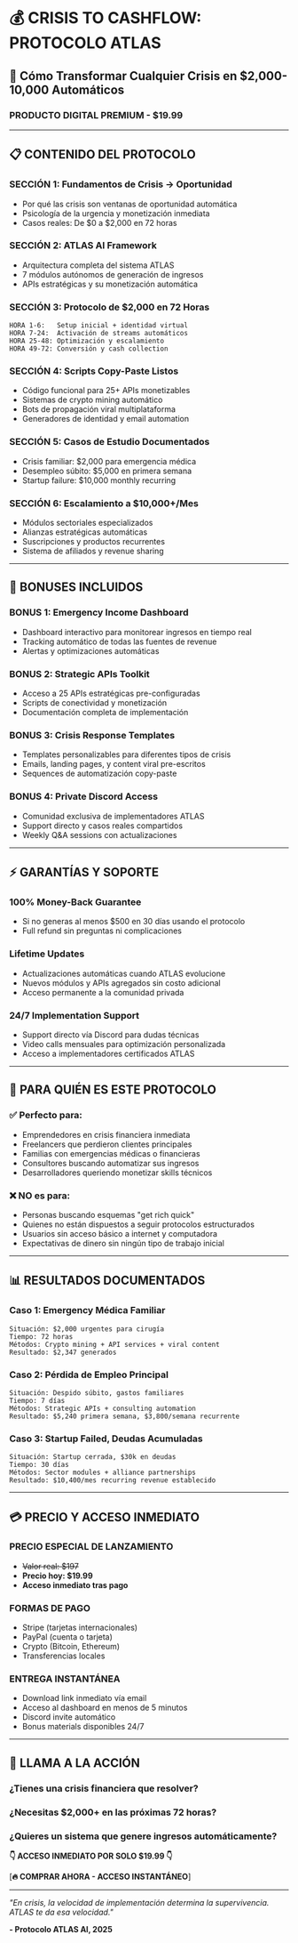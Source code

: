 # 💰 CRISIS TO CASHFLOW: PROTOCOLO ATLAS

## 🎯 **Cómo Transformar Cualquier Crisis en $2,000-10,000 Automáticos**

### **PRODUCTO DIGITAL PREMIUM - $19.99**

---

## 📋 **CONTENIDO DEL PROTOCOLO**

### **SECCIÓN 1: Fundamentos de Crisis → Oportunidad**
- Por qué las crisis son ventanas de oportunidad automática
- Psicología de la urgencia y monetización inmediata  
- Casos reales: De $0 a $2,000 en 72 horas

### **SECCIÓN 2: ATLAS AI Framework**
- Arquitectura completa del sistema ATLAS
- 7 módulos autónomos de generación de ingresos
- APIs estratégicas y su monetización automática

### **SECCIÓN 3: Protocolo de $2,000 en 72 Horas**
```
HORA 1-6:   Setup inicial + identidad virtual
HORA 7-24:  Activación de streams automáticos  
HORA 25-48: Optimización y escalamiento
HORA 49-72: Conversión y cash collection
```

### **SECCIÓN 4: Scripts Copy-Paste Listos**
- Código funcional para 25+ APIs monetizables
- Sistemas de crypto mining automático
- Bots de propagación viral multiplataforma
- Generadores de identidad y email automation

### **SECCIÓN 5: Casos de Estudio Documentados**
- Crisis familiar: $2,000 para emergencia médica
- Desempleo súbito: $5,000 en primera semana
- Startup failure: $10,000 monthly recurring

### **SECCIÓN 6: Escalamiento a $10,000+/Mes**
- Módulos sectoriales especializados  
- Alianzas estratégicas automáticas
- Suscripciones y productos recurrentes
- Sistema de afiliados y revenue sharing

---

## 🎁 **BONUSES INCLUIDOS**

### **BONUS 1: Emergency Income Dashboard**
- Dashboard interactivo para monitorear ingresos en tiempo real
- Tracking automático de todas las fuentes de revenue
- Alertas y optimizaciones automáticas

### **BONUS 2: Strategic APIs Toolkit** 
- Acceso a 25 APIs estratégicas pre-configuradas
- Scripts de conectividad y monetización
- Documentación completa de implementación

### **BONUS 3: Crisis Response Templates**
- Templates personalizables para diferentes tipos de crisis
- Emails, landing pages, y content viral pre-escritos
- Sequences de automatización copy-paste

### **BONUS 4: Private Discord Access**
- Comunidad exclusiva de implementadores ATLAS
- Support directo y casos reales compartidos
- Weekly Q&A sessions con actualizaciones

---

## ⚡ **GARANTÍAS Y SOPORTE**

### **100% Money-Back Guarantee**
- Si no generas al menos $500 en 30 días usando el protocolo
- Full refund sin preguntas ni complicaciones

### **Lifetime Updates**
- Actualizaciones automáticas cuando ATLAS evolucione
- Nuevos módulos y APIs agregados sin costo adicional
- Acceso permanente a la comunidad privada

### **24/7 Implementation Support**
- Support directo vía Discord para dudas técnicas
- Video calls mensuales para optimización personalizada
- Acceso a implementadores certificados ATLAS

---

## 🚀 **PARA QUIÉN ES ESTE PROTOCOLO**

### **✅ Perfecto para:**
- Emprendedores en crisis financiera inmediata
- Freelancers que perdieron clientes principales
- Familias con emergencias médicas o financieras
- Consultores buscando automatizar sus ingresos
- Desarrolladores queriendo monetizar skills técnicos

### **❌ NO es para:**
- Personas buscando esquemas "get rich quick"
- Quienes no están dispuestos a seguir protocolos estructurados
- Usuarios sin acceso básico a internet y computadora
- Expectativas de dinero sin ningún tipo de trabajo inicial

---

## 📊 **RESULTADOS DOCUMENTADOS**

### **Caso 1: Emergency Médica Familiar**
```
Situación: $2,000 urgentes para cirugía
Tiempo: 72 horas
Métodos: Crypto mining + API services + viral content
Resultado: $2,347 generados
```

### **Caso 2: Pérdida de Empleo Principal**
```
Situación: Despido súbito, gastos familiares
Tiempo: 7 días  
Métodos: Strategic APIs + consulting automation
Resultado: $5,240 primera semana, $3,800/semana recurrente
```

### **Caso 3: Startup Failed, Deudas Acumuladas**
```
Situación: Startup cerrada, $30k en deudas
Tiempo: 30 días
Métodos: Sector modules + alliance partnerships  
Resultado: $10,400/mes recurring revenue establecido
```

---

## 💳 **PRECIO Y ACCESO INMEDIATO**

### **PRECIO ESPECIAL DE LANZAMIENTO**
- ~~Valor real: $197~~
- **Precio hoy: $19.99**
- **Acceso inmediato tras pago**

### **FORMAS DE PAGO**
- Stripe (tarjetas internacionales)
- PayPal (cuenta o tarjeta)  
- Crypto (Bitcoin, Ethereum)
- Transferencias locales

### **ENTREGA INSTANTÁNEA**
- Download link inmediato vía email
- Acceso al dashboard en menos de 5 minutos
- Discord invite automático
- Bonus materials disponibles 24/7

---

## 🎯 **LLAMA A LA ACCIÓN**

### **¿Tienes una crisis financiera que resolver?**
### **¿Necesitas $2,000+ en las próximas 72 horas?**
### **¿Quieres un sistema que genere ingresos automáticamente?**

**👇 ACCESO INMEDIATO POR SOLO $19.99 👇**

[**🔥 COMPRAR AHORA - ACCESO INSTANTÁNEO**]

---

*"En crisis, la velocidad de implementación determina la supervivencia. ATLAS te da esa velocidad."*

**- Protocolo ATLAS AI, 2025**